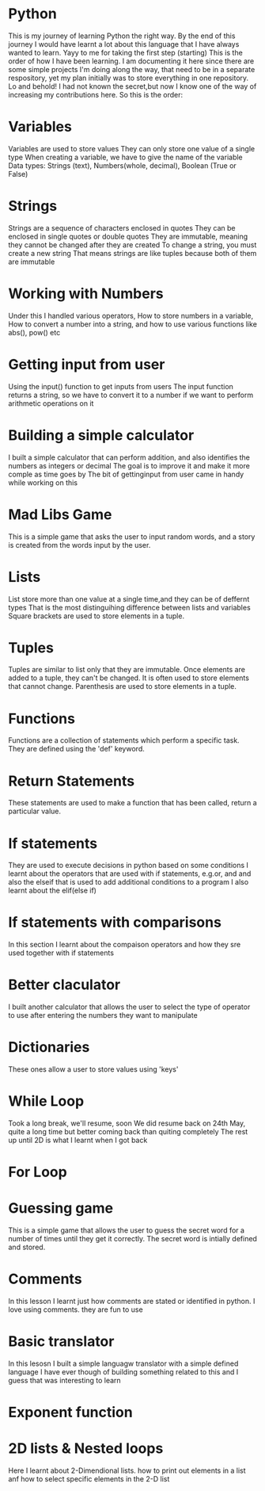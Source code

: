 # Python
This is my journey of learning Python the right way. By the end of this journey I would have learnt a lot about this language that I have always wanted to learn. Yayy to me for taking the first step (starting)
This is the order of how I have been learning. I am documenting it here since there are some simple projects I'm doing along the way, that need to be in a separate respository, yet my plan initially was to store everything in one repository. Lo and behold! I had not known the secret,but now I know one of the way of increasing my contributions here.
So this is the order:

# Variables
Variables are used to store values
They can only store one value of a single type 
When creating a variable, we have to give the name of the variable
Data types: Strings (text), Numbers(whole, decimal), Boolean (True or False)

# Strings
Strings are a sequence of characters enclosed in quotes
They can be enclosed in single quotes or double quotes
They are immutable, meaning they cannot be changed after they are created
To change a string, you must create a new string
That means strings are like tuples because both of them are immutable

# Working with Numbers
Under this I handled various operators, How to store numbers in a variable, How to convert a number into a string, and how to use various functions like abs(), pow() etc

# Getting input from user
Using the input() function to get inputs from users
The input function returns a string, so we have to convert it to a number if we want to perform arithmetic operations on it

# Building a simple calculator
I built a simple calculator that can perform addition, and also identifies the numbers as integers or decimal
The goal is to improve it and make it more comple as time goes by
The bit of gettinginput from user came in handy while working on this

# Mad Libs Game
This is a simple game that asks the user to input random words, and a story is created from the words input by the user.

# Lists 
List store more than one value at a single time,and they can be of deffernt types
That is the most distinguihing difference between lists and variables
Square brackets are used to store elements in a tuple.

# Tuples 
Tuples are similar to list only that they are immutable. Once elements are added to a tuple, they can't be changed. It is often used to store elements that cannot change.
Parenthesis are used to store elements in a tuple.

# Functions 
Functions are a collection of statements which perform a specific task.
They are defined using the 'def' keyword.

# Return Statements
These statements are used to make a function that has been called, return a particular value.

# If statements
They are used to execute decisions in python based on some conditions
I learnt about the operators that are used with if statements, e.g.or, and and also the elseif that is used to add additional conditions to a program
I also learnt about the elif(else if)

# If statements with comparisons
In this section I learnt about the compaison operators and how they sre used together with if statements 

# Better claculator
I built another calculator that allows the user to select the type of operator to use after entering the numbers they want to manipulate

# Dictionaries
These ones allow a user to store values using 'keys'

# While Loop
Took a long break, we'll resume, soon
We did resume back on 24th May, quite a long time but better coming back than quiting completely
The rest up until 2D is what I learnt when I got back

# For Loop
# Guessing game
This is a simple game that allows the user to guess the secret word for a number of times until they get it correctly.
The secret word is intially defined and stored.

# Comments
In this lesson I learnt just how comments are stated or identified in python.
I love using comments. they are fun to use

# Basic translator
In this lesosn I built a simple languagw translator with a simple defined language
I have ever though of building something related to this and I guess that was interesting to learn

# Exponent function

# 2D lists & Nested loops
Here I learnt about 2-Dimendional lists. how to print out elements in a list anf how to select specific elements in the 2-D list
